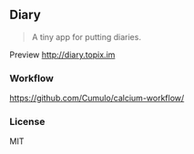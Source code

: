 
Diary
------

> A tiny app for putting diaries.

Preview http://diary.topix.im

### Workflow

https://github.com/Cumulo/calcium-workflow/

### License

MIT
